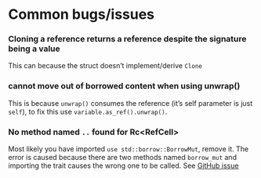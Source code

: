 # Common bugs/issues

### Cloning a reference returns a reference despite the signature being a value
This can because the struct doesn’t implement/derive `Clone`

### cannot move out of borrowed content when using unwrap()
This is because `unwrap()` consumes the reference (it’s self parameter is just `self`), to fix this use `variable.as_ref().unwrap()`.

### No method named `..` found for Rc<RefCell<X>> 
Most likely you have imported `use std::borrow::BorrowMut`, remove it.
The error is caused because there are two methods named `borrow_mut` and importing the trait causes the wrong one to be called. See [GitHub issue](https://github.com/rust-lang/rust/issues/39232)